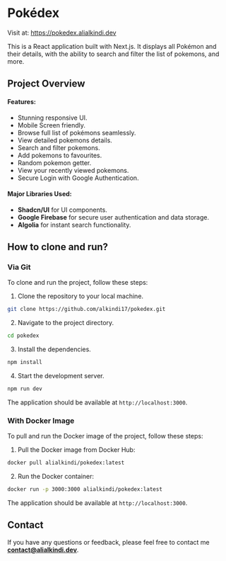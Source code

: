 # Pokédex

Visit at: https://pokedex.alialkindi.dev

This is a React application built with Next.js. It displays all Pokémon and their details, with the ability to search and filter the list of pokemons, and more.

## Project Overview

#### Features:

- Stunning responsive UI.
- Mobile Screen friendly.
- Browse full list of pokémons seamlessly.
- View detailed pokemons details.
- Search and filter pokemons.
- Add pokemons to favourites.
- Random pokemon getter.
- View your recently viewed pokemons.
- Secure Login with Google Authentication.

#### Major Libraries Used:

- **Shadcn/UI** for UI components.
- **Google Firebase** for secure user authentication and data storage.
- **Algolia** for instant search functionality.

## How to clone and run?

### Via Git

To clone and run the project, follow these steps:

1. Clone the repository to your local machine.

```bash
git clone https://github.com/alkindi17/pokedex.git
```

2. Navigate to the project directory.

```bash
cd pokedex
```

3. Install the dependencies.

```bash
npm install
```

4. Start the development server.

```bash
npm run dev
```

The application should be available at `http://localhost:3000`.

### With Docker Image

To pull and run the Docker image of the project, follow these steps:

1. Pull the Docker image from Docker Hub:

```bash
docker pull alialkindi/pokedex:latest
```

2. Run the Docker container:

```bash
docker run -p 3000:3000 alialkindi/pokedex:latest
```

The application should be available at `http://localhost:3000`.

## Contact

If you have any questions or feedback, please feel free to contact me **contact@alialkindi.dev**.

